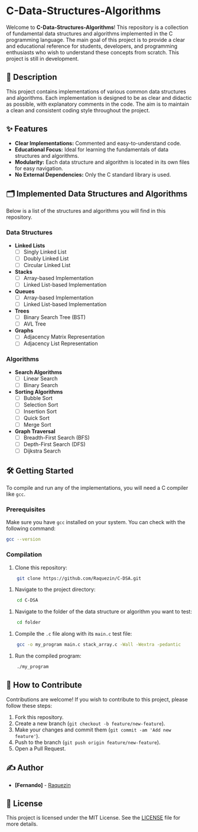 # C-Data-Structures-Algorithms

Welcome to **C-Data-Structures-Algorithms**! This repository is a collection of fundamental data structures and algorithms implemented in the C programming language. The main goal of this project is to provide a clear and educational reference for students, developers, and programming enthusiasts who wish to understand these concepts from scratch. This project is still in development.

## 📜 Description

This project contains implementations of various common data structures and algorithms. Each implementation is designed to be as clear and didactic as possible, with explanatory comments in the code. The aim is to maintain a clean and consistent coding style throughout the project.

## ✨ Features

- **Clear Implementations:** Commented and easy-to-understand code.
- **Educational Focus:** Ideal for learning the fundamentals of data structures and algorithms.
- **Modularity:** Each data structure and algorithm is located in its own files for easy navigation.
- **No External Dependencies:** Only the C standard library is used.

## 🗂️ Implemented Data Structures and Algorithms

Below is a list of the structures and algorithms you will find in this repository.

### Data Structures

- **Linked Lists**
  - [ ] Singly Linked List
  - [ ] Doubly Linked List
  - [ ] Circular Linked List
- **Stacks**
  - [ ] Array-based Implementation
  - [ ] Linked List-based Implementation
- **Queues**
  - [ ] Array-based Implementation
  - [ ] Linked List-based Implementation
- **Trees**
  - [ ] Binary Search Tree (BST)
  - [ ] AVL Tree
- **Graphs**
  - [ ] Adjacency Matrix Representation
  - [ ] Adjacency List Representation

### Algorithms

- **Search Algorithms**
  - [ ] Linear Search
  - [ ] Binary Search
- **Sorting Algorithms**
  - [ ] Bubble Sort
  - [ ] Selection Sort
  - [ ] Insertion Sort
  - [ ] Quick Sort
  - [ ] Merge Sort
- **Graph Traversal**
  - [ ] Breadth-First Search (BFS)
  - [ ] Depth-First Search (DFS)
  - [ ] Dijkstra Search

## 🛠️ Getting Started

To compile and run any of the implementations, you will need a C compiler like `gcc`.

### Prerequisites

Make sure you have `gcc` installed on your system. You can check with the following command:

```bash
gcc --version
```

### Compilation

1. Clone this repository:

```bash
    git clone https://github.com/Raquezin/C-DSA.git
```

1. Navigate to the project directory:

```bash
    cd C-DSA
```

1. Navigate to the folder of the data structure or algorithm you want to test:

```bash
    cd folder
```

1. Compile the `.c` file along with its `main.c` test file:

```bash
    gcc -o my_program main.c stack_array.c -Wall -Wextra -pedantic
```

1. Run the compiled program:

```bash
    ./my_program
```

## 🤝 How to Contribute

Contributions are welcome! If you wish to contribute to this project, please follow these steps:

1. Fork this repository.
2. Create a new branch (`git checkout -b feature/new-feature`).
3. Make your changes and commit them (`git commit -am 'Add new feature'`).
4. Push to the branch (`git push origin feature/new-feature`).
5. Open a Pull Request.

## ✍️ Author

- **[Fernando]** - [Raquezin](https://github.com/Raquezin)

## 📄 License

This project is licensed under the MIT License. See the [LICENSE](LICENSE) file for more details.
